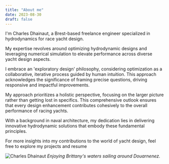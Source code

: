 ```yaml
---
title: "About me"
date: 2023-08-30
draft: false
---
```

I'm Charles Dhainaut, a Brest-based freelance engineer specialized in hydrodynamics for race yacht design.
<!-- ![Charles Dhainaut](/img/about/profile_sm.JPG)  -->

My expertise revolves around optimizing hydrodynamic designs and leveraging numerical simulation to elevate performance across diverse yacht design aspects.

I embrace an 'exploratory design' philosophy, considering optimization as a collaborative, iterative process guided by human intuition. This approach acknowledges the significance of framing precise questions, driving responsive and impactful improvements.

My approach prioritizes a holistic perspective, focusing on the larger picture rather than getting lost in specifics. This comprehensive outlook ensures that every design enhancement contributes cohesively to the overall performance of racing yachts.

With a background in naval architecture, my dedication lies in delivering innovative hydrodynamic solutions that embody these fundamental principles.

For more insights into my contributions to the world of yacht design, feel free to explore my projects and resume


![Charles Dhainaut](/img/about/profile.JPG) 
*Enjoying Brittany's waters sailing around Douarnenez.*